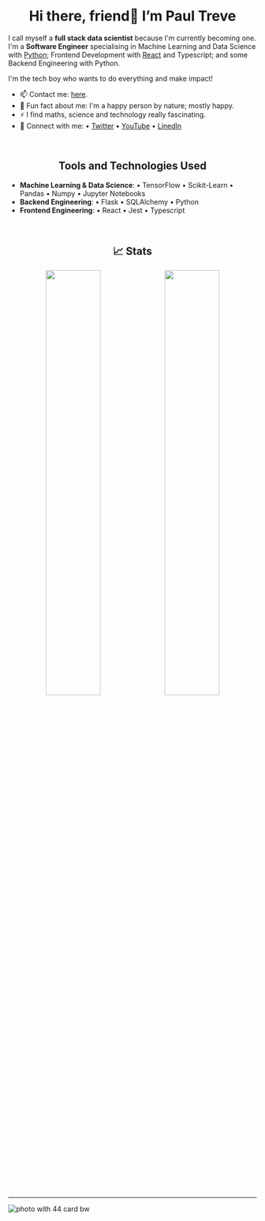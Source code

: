 <h1 align="center"> Hi there, friend👋 I’m Paul Treve</h1>

<!-- ![Dev44](https://user-images.githubusercontent.com/55891238/142205494-b3905db9-c4f7-4c12-b109-b9c34817a356.jpg) -->

<!-- <h2 align="center"> About me 🙂 </h2> -->

I call myself a **full stack data scientist** because I'm currently becoming one. I'm a **Software Engineer** specialising in Machine Learning and Data Science with [Python](https://python.org); Frontend Development with [React](https://reactjs.org/) and Typescript; and some Backend Engineering with Python.

I'm the tech boy who wants to do everything and make impact!
- 📫 Contact me: [here](mailto:trevenue44.main@gmail.com).
- 👀 Fun fact about me: I'm a happy person by nature; mostly happy. 
- ⚡ I find maths, science and technology really fascinating.
- 🤝 Connect with me: • [Twitter](https://twitter.com/trevenue44) • [YouTube](https://youtube.com/@trevenue44) • [LinedIn](https://www.linkedin.com/in/trevenue44/)

<!--- ![44](https://user-images.githubusercontent.com/55891238/141702415-39036067-23fb-40d2-9895-57f97053bae1.jpg) --->

<br>

<h2 align="center"> Tools and Technologies Used </h2>

- **Machine Learning & Data Science**: • TensorFlow • Scikit-Learn • Pandas • Numpy • Jupyter Notebooks
- **Backend Engineering**: • Flask • SQLAlchemy • Python
- **Frontend Engineering**: • React • Jest • Typescript

<br>

<h2 align="center"> 📈 Stats</h2>
<p align="center">
<img width="47%"
   src="https://github-readme-stats.vercel.app/api?username=trevenue44&show_icons=true&theme=tokyonight" 
/>
  <img width="47%" src="https://github-readme-streak-stats.herokuapp.com/?user=trevenue44&theme=tokyonight" />
   
</p>
<br>

<hr>

![photo with 44 card bw](https://user-images.githubusercontent.com/55891238/157239242-57d3020b-fbf1-4d9f-9523-c588b6e9610c.jpg)

<!---

<img width="48%"  height="50%" src="https://github-readme-stats.vercel.app/api/top-langs/?username=trevenue44&layout=compact" />

![Paul Treve's github stats](https://github-readme-stats.vercel.app/api?username=trevenue44)

[LinkedIn](https://gh.linkedin.com/in/paul-treve-b5742a193) | [Twitter](https://www.twitter.com/trevennue) | [Math plus Tech (YouTube)](https://www.youtube.com/channel/UC-dACUufbrNAdhkiEIOVDcg) | [Math plus Tech (Medium)](https://mathplustech.medium.com/) | [Instagram](https://www.instagram.com/trevennue/)

